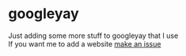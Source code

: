 # googleyay
Just adding some more stuff to googleyay that I use
<br />
If you want me to add a website [make an issue](https://github.com/LargoMC/googleyay/issues/new)
